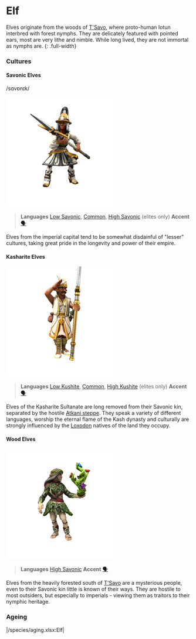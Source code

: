 # Elf

Elves originate from the woods of [T'Savo](/places/tsavo), where proto-human Iotun interbred with forest nymphs. They are delicately featured with pointed ears, most are very lithe and nimble. While long lived, they are not immortal as nymphs are.
{: .full-width}

### Cultures

#### Savonic Elves
/sɑvɒnɪk/

![](elf-tsavo.png)

> **Languages** [Low Savonic](/languages/savonic#low-savonic), [Common](/languages/common), [High Savonic](/languages/savonic#high-savonic) (elites only)
> **Accent** [🗣️](https://www.dialectsarchive.com/morocco-1)

Elves from the imperial capital tend to be somewhat disdainful of "lesser" cultures, taking great pride in the longevity and power of their empire.

#### Kasharite Elves

![](elf-kashar.png)

> **Languages** [Low Kushite](/languages/kushite#low-kushite), [Common](/languages/common), [High Kushite](/languages/kushite#high-kushite) (elites only)
> **Accent** [🗣️](https://www.dialectsarchive.com/saudi-arabia-1)

Elves of the Kasharite Sultanate are long removed from their Savonic kin, separated by the hostile [Atkani steppe](/places/ordo_atkan/). They speak a variety of different languages, worship the eternal flame of the Kash dynasty and culturally are strongly influenced by the [Loxodon](/species/loxodon) natives of the land they occupy.

#### Wood Elves

![](elf-woods.png)

> **Languages** [High Savonic](/languages/savonic#high-savonic)
> **Accent** [🗣️](https://www.dialectsarchive.com/iran-1)

Elves from the heavily forested south of [T'Savo](/places/tsavo) are a mysterious people, even to their Savonic kin little is known of their ways. They are hostile to most outsiders, but especially to imperials - viewing them as traitors to their nymphic heritage.

### Ageing
|/species/aging.xlsx:Elf|